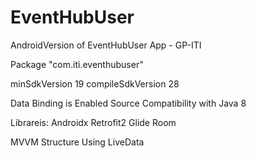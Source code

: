 # EventHubUser
AndroidVersion of EventHubUser App - GP-ITI

Package "com.iti.eventhubuser"

minSdkVersion 19
compileSdkVersion 28

Data Binding is Enabled
Source Compatibility with Java 8

Librareis:
Androidx
Retrofit2
Glide
Room

MVVM Structure
Using LiveData 



